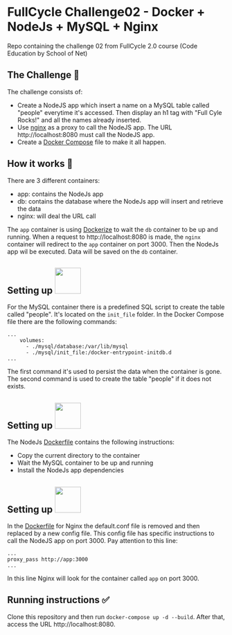 # FullCycle Challenge02 - Docker + NodeJs + MySQL + Nginx
Repo containing the challenge 02 from FullCycle 2.0 course (Code Education by School of Net)

## The Challenge 🎯
The challenge consists of:
- Create a NodeJS app which insert a name on a MySQL table called "people" everytime it's accessed. Then display an h1 tag with "Full Cyle Rocks!" and all the names already inserted.
- Use [nginx](https://www.nginx.com/) as a proxy to call the NodeJS app. The URL http://localhost:8080 must call the NodeJS app.
- Create a [Docker Compose](https://docs.docker.com/compose/compose-file/compose-file-v3/) file to make it all happen.

## How it works 🤯
There are 3 different containers:
- app: contains the NodeJs app
- db: contains the database where the NodeJs app will insert and retrieve the data
- nginx: will deal the URL call

The `app` container is using [Dockerize](https://github.com/jwilder/dockerize) to wait the `db` container to be up and running. When a request to http://localhost:8080 is made, the `nginx` container will redirect to the `app` container on port 3000. Then the NodeJs app wil be executed. Data will be saved on the `db` container.

## Setting up <a href="https://www.mysql.com" target="_blank"><img src="https://labs.mysql.com/common/logos/mysql-logo.svg?v2" width="60" heigth="60" /> </a>
For the MySQL container there is a predefined SQL script to create the table called "people". It's located on the `init_file` folder. In the Docker Compose file there are the following commands: 
```
...
    volumes:
      - ./mysql/database:/var/lib/mysql
      - ./mysql/init_file:/docker-entrypoint-initdb.d
...
``` 
The first command it's used to persist the data when the container is gone. The second command is used to create the table "people" if it does not exists. 

## Setting up <a href="(https://nodejs.org/en/)" target="_blank"><img src="https://nodejs.org/static/images/logo.svg" width="60" heigth="60" /></a>
The NodeJs [Dockerfile](https://docs.docker.com/engine/reference/builder/) contains the following instructions:
- Copy the current directory to the container
- Wait the MySQL container to be up and running
- Install the NodeJs app dependencies

## Setting up <a href="https://www.nginx.com" target="_blank"> <img src="https://user-images.githubusercontent.com/33010639/110218079-67681280-7e96-11eb-8a9d-b29a65617d13.png" width="60" heigth="60" /> </a>
In the [Dockerfile](https://docs.docker.com/engine/reference/builder/) for Nginx the default.conf file is removed and then replaced by a new config file. This config file has specific instructions to call the NodeJS app on port 3000. Pay attention to this line:
```
...
proxy_pass http://app:3000
...
```

In this line Nginx will look for the container called `app` on port 3000.

## Running instructions ✅
Clone this repository and then run `docker-compose up -d --build`. After that, access the URL http://localhost:8080.
